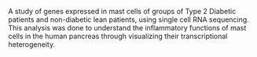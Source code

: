 A study of genes expressed in mast cells of groups of Type 2 Diabetic patients and non-diabetic lean patients, using single cell RNA sequencing. This analysis was done to understand the inflammatory functions of mast cells in the human pancreas through visualizing their transcriptional heterogeneity. 
